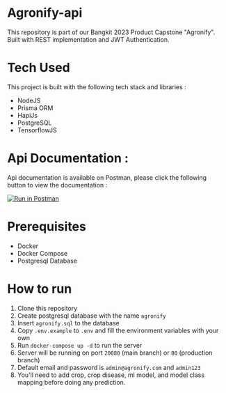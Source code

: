 # Agronify-api
This repository is part of our Bangkit 2023 Product Capstone "Agronify". Built with REST implementation and JWT Authentication.

# Tech Used
This project is built with the following tech stack and libraries :
- NodeJS
- Prisma ORM
- HapiJs
- PostgreSQL
- TensorflowJS

# Api Documentation : 
Api documentation is available on Postman, please click the following button to view the documentation :

[![Run in Postman](https://run.pstmn.io/button.svg)](https://app.getpostman.com/run-collection/25099554-02aaef01-48f5-43cb-ad27-8bc280db4294?action=collection%2Ffork&source=rip_markdown&collection-url=entityId%3D25099554-02aaef01-48f5-43cb-ad27-8bc280db4294%26entityType%3Dcollection%26workspaceId%3D4687e208-3e5b-4cd9-96d2-5816e844de18)

# Prerequisites
- Docker
- Docker Compose
- Postgresql Database

# How to run

1. Clone this repository
2. Create postgresql database with the name `agronify`
3. Insert `agronify.sql` to the database
4. Copy `.env.example` to `.env` and fill the environment variables with your own
5. Run `docker-compose up -d` to run the server
6. Server will be running on port `20080` (main branch) or `80` (production branch)
7. Default email and password is `admin@agronify.com` and `admin123`
7. You'll need to add crop, crop disease, ml model, and model class mapping before doing any prediction.
